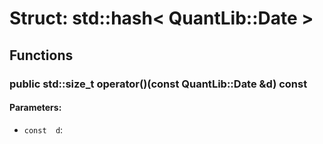 # Struct: std::hash< QuantLib::Date >

## Functions
### public std::size_t operator()(const QuantLib::Date &d) const

#### Parameters:
- `const  d`: 


